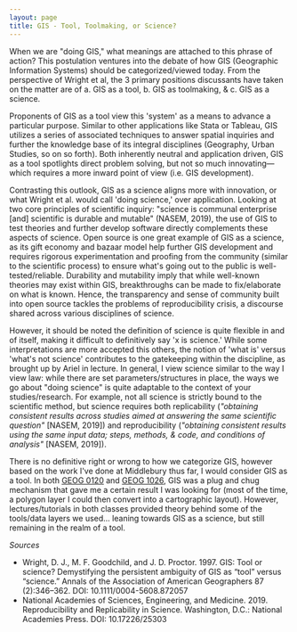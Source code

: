 ```yaml
---
layout: page
title: GIS - Tool, Toolmaking, or Science?
---
```


When we are "doing GIS," what meanings are attached to this phrase of action? This postulation ventures into the debate of how GIS (Geographic Information Systems) should be categorized/viewed today. From the perspective of Wright et al, the 3 primary positions discussants have taken on the matter are of a. GIS as a tool, b. GIS as toolmaking, & c. GIS as a science.

Proponents of GIS as a tool view this 'system' as a means to advance a particular purpose. Similar to other applications like Stata or Tableau, GIS utilizes a series of associated techniques to answer spatial inquiries and further the knowledge base of its integral disciplines (Geography, Urban Studies, so on so forth). Both inherently neutral and application driven, GIS as a tool spotlights direct problem solving, but not so much innovating—which requires a more inward point of view (i.e. GIS development).

Contrasting this outlook, GIS as a science aligns more with innovation, or what Wright et al. would call 'doing science,' over application. Looking at two core principles of scientific inquiry: "science is communal enterprise [and] scientific is durable and mutable" (NASEM, 2019), the use of GIS to test theories and further develop software directly complements these aspects of science. Open source is one great example of GIS as a science, as its gift economy and bazaar model help further GIS development and requires rigorous experimentation and proofing from the community (similar to the scientific process) to ensure what's going out to the public is well-tested/reliable. Durability and mutability imply that while well-known theories may exist within GIS, breakthroughs can be made to fix/elaborate on what is known. Hence, the transparency and sense of community built into open source tackles the problems of reproducibility crisis, a discourse shared across various disciplines of science.

However, it should be noted the definition of science is quite flexible in and of itself, making it difficult to definitively say 'x is science.' While some interpretations are more accepted this others, the notion of 'what is' versus 'what's not science' contributes to the gatekeeping within the discipline, as brought up by Ariel in lecture. In general, I view science similar to the way I view law: while there are set parameters/structures in place, the ways we go about "doing science" is quite adaptable to the context of your studies/research. For example, not all science is strictly bound to the scientific method, but science requires both replicability (*"obtaining consistent results across studies aimed at answering the same scientific question"* [NASEM, 2019]) and reproducibility (*"obtaining consistent results using the same input data; steps, methods, & code, and conditions of analysis"* [NASEM, 2019]).

There is no definitive right or wrong to how we categorize GIS, however based on the work I've done at Middlebury thus far, I would consider GIS as a tool. In both [GEOG 0120](https://catalog.middlebury.edu/courses/view/course/course%2FGEOG0120) and [GEOG 1026](https://catalog.middlebury.edu/courses/view/catalog/catalog%2FMCUG/course/course%2FGEOG1026), GIS was a plug and chug mechanism that gave me a certain result I was looking for (most of the time, a polygon layer I could then convert into a cartographic layout). However, lectures/tutorials in both classes provided theory behind some of the tools/data layers we used... leaning towards GIS as a science, but still remaining in the realm of a tool. 

*Sources*
* Wright, D. J., M. F. Goodchild, and J. D. Proctor. 1997. GIS: Tool or science? Demystifying the persistent ambiguity of GIS as “tool” versus “science.” Annals of the Association of American Geographers 87 (2):346–362. DOI: 10.1111/0004-5608.872057
* National Academies of Sciences, Engineering, and Medicine. 2019. Reproducibility and Replicability in Science. Washington, D.C.: National Academies Press. DOI: 10.17226/25303
